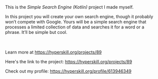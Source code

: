This is the *Simple Search Engine (Kotlin)* project I made myself.


<p>In this project you will create your own search engine, though it probably won’t compete with Google. Yours will be a simple search engine that processes a limited collection of data and searches it for a word or a phrase. It’ll be simple but cool.</p><br/><br/>Learn more at <a href="https://hyperskill.org/projects/89?utm_source=ide&utm_medium=ide&utm_campaign=ide&utm_content=project-card">https://hyperskill.org/projects/89</a>

Here's the link to the project: https://hyperskill.org/projects/89

Check out my profile: https://hyperskill.org/profile/613946349